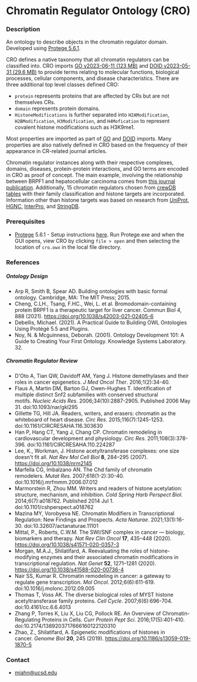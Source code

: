 # Chromatin Regulator Ontology (CRO)

### Description
An ontology to describe objects in the chromatin regulator domain. Developed using [Protege 5.6.1](http://protegeproject.github.io/protege/installation/).

CRO defines a native taxonomy that all chromatin regulators can be classified into. CRO imports [GO v2023-06-11 (123 MB)](http://purl.obolibrary.org/obo/go/releases/2023-06-11/go.owl) and  [DOID v2023-05-31 (29.6 MB)](http://purl.obolibrary.org/obo/doid/releases/2023-05-31/doid.owl) to provide terms relating to molecular functions, biological processes, cellular components, and disease characteristics. There are three additional top level classes defined CRO:
- `protein` represents proteins that are affected by CRs but are not themselves CRs.
- `domain` represents protein domains.
-  `HistoneModifications` is further separated into `H2AModification`, `H2BModification`, `H3Modification`, and `H4Mofication` to represent covalent histone modifications such as H3K9me1. 

Most properties are imported as part of  [GO](http://purl.obolibrary.org/obo/go/releases/2023-06-11/go.owl) and [DOID](http://purl.obolibrary.org/obo/doid/releases/2023-05-31/doid.owl) imports. Many properties are also natively defined in CRO based on the frequency of their appearance in CR-related journal articles. 

Chromatin regulator instances along with their respective complexes, domains, diseases, protein-protein interactions, and GO terms are encoded in CRO as proof of concept. The main example, involving the relationship between BRPF1 and hepatocellular carcinoma comes from [this journal publication](https://doi.org/10.1038/s42003-021-02405-6). Additionally, 15 chromatin regulators chosen from [crewDB tables](https://github.com/smollahlab/crewATLAS/tree/master/NLP) with their family classification and histone targets are incorporated. Information other than histone targets was based on research from [UniProt](https://www.uniprot.org/), [HGNC](https://www.genenames.org/), [InterPro](https://www.ebi.ac.uk/interpro/entry/InterPro/#table), and [StringDB](https://string-db.org/). 

### Prerequisites
- [Protege](http://protegeproject.github.io/protege/) 5.6.1 - Setup instructions [here](http://protegeproject.github.io/protege/installation/). Run Protege.exe and when the GUI opens, view CRO by clicking `file > open` and then selecting the location of `cro.owx` in the local file directory. 

### References
##### Ontology Design
- Arp R, Smith B, Spear AD. Building ontologies with basic formal ontology. Cambridge, MA: The MIT Press; 2015.
- Cheng, C.LH., Tsang, F.HC., Wei, L. et al. Bromodomain-containing protein BRPF1 is a therapeutic target for liver cancer. Commun Biol 4, 888 (2021). https://doi.org/10.1038/s42003-021-02405-6
- Debellis, Michael. (2021). A Practical Guide to Building OWL Ontologies Using Protégé 5.5 and Plugins. 
- Noy, N. & Mcguinness, Deborah. (2001). Ontology Development 101: A Guide to Creating Your First Ontology. Knowledge Systems Laboratory. 32. 
##### Chromatin Regulator Review
- D'Oto A, Tian QW, Davidoff AM, Yang J. Histone demethylases and their roles in cancer epigenetics. _J Med Oncol Ther_. 2016;1(2):34-40.
- Flaus A, Martin DM, Barton GJ, Owen-Hughes T. Identification of multiple distinct Snf2 subfamilies with conserved structural motifs. _Nucleic Acids Res_. 2006;34(10):2887-2905. Published 2006 May 31. doi:10.1093/nar/gkl295
- Gillette TG, Hill JA. Readers, writers, and erasers: chromatin as the whiteboard of heart disease. _Circ Res_. 2015;116(7):1245-1253. doi:10.1161/CIRCRESAHA.116.303630
- Han P, Hang CT, Yang J, Chang CP. Chromatin remodeling in cardiovascular development and physiology. _Circ Res_. 2011;108(3):378-396. doi:10.1161/CIRCRESAHA.110.224287
- Lee, K., Workman, J. Histone acetyltransferase complexes: one size doesn't fit all. _Nat Rev Mol Cell Biol_ **8**, 284–295 (2007). https://doi.org/10.1038/nrm2145
- Marfella CG, Imbalzano AN. The Chd family of chromatin remodelers. _Mutat Res_. 2007;618(1-2):30-40. doi:10.1016/j.mrfmmm.2006.07.012
- Marmorstein R, Zhou MM. Writers and readers of histone acetylation: structure, mechanism, and inhibition. _Cold Spring Harb Perspect Biol_. 2014;6(7):a018762. Published 2014 Jul 1. doi:10.1101/cshperspect.a018762
- Mazina MY, Vorobyeva NE. Chromatin Modifiers in Transcriptional Regulation: New Findings and Prospects. _Acta Naturae_. 2021;13(1):16-30. doi:10.32607/actanaturae.11101
- Mittal, P., Roberts, C.W.M. The SWI/SNF complex in cancer — biology, biomarkers and therapy. _Nat Rev Clin Oncol_ **17**, 435–448 (2020). https://doi.org/10.1038/s41571-020-0357-3
- Morgan, M.A.J., Shilatifard, A. Reevaluating the roles of histone-modifying enzymes and their associated chromatin modifications in transcriptional regulation. _Nat Genet_ **52**, 1271–1281 (2020). https://doi.org/10.1038/s41588-020-00736-4
- Nair SS, Kumar R. Chromatin remodeling in cancer: a gateway to regulate gene transcription. _Mol Oncol_. 2012;6(6):611-619. doi:10.1016/j.molonc.2012.09.005
- Thomas T, Voss AK. The diverse biological roles of MYST histone acetyltransferase family proteins. _Cell Cycle_. 2007;6(6):696-704. doi:10.4161/cc.6.6.4013
- Zhang P, Torres K, Liu X, Liu CG, Pollock RE. An Overview of Chromatin-Regulating Proteins in Cells. _Curr Protein Pept Sci_. 2016;17(5):401-410. doi:10.2174/1389203717666160122120310
- Zhao, Z., Shilatifard, A. Epigenetic modifications of histones in cancer. _Genome Biol_ **20**, 245 (2019). https://doi.org/10.1186/s13059-019-1870-5

### Contact
- miahn@ucsd.edu
